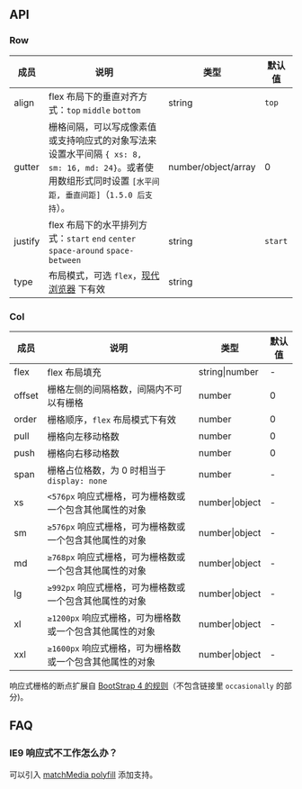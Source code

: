 ## API

### Row

| 成员 | 说明 | 类型 | 默认值 |
| --- | --- | --- | --- |
| align | flex 布局下的垂直对齐方式：`top` `middle` `bottom` | string | `top` |
| gutter | 栅格间隔，可以写成像素值或支持响应式的对象写法来设置水平间隔 `{ xs: 8, sm: 16, md: 24}`。或者使用数组形式同时设置 `[水平间距, 垂直间距]`（`1.5.0 后支持`）。 | number/object/array | 0 |
| justify | flex 布局下的水平排列方式：`start` `end` `center` `space-around` `space-between` | string | `start` |
| type | 布局模式，可选 `flex`，[现代浏览器](http://caniuse.com/#search=flex) 下有效 | string |  |

### Col

| 成员   | 说明                                                     | 类型           | 默认值 |
| ------ | -------------------------------------------------------- | -------------- | ------ |
| flex   | flex 布局填充                                            | string\|number | -      |
| offset | 栅格左侧的间隔格数，间隔内不可以有栅格                   | number         | 0      |
| order  | 栅格顺序，`flex` 布局模式下有效                          | number         | 0      |
| pull   | 栅格向左移动格数                                         | number         | 0      |
| push   | 栅格向右移动格数                                         | number         | 0      |
| span   | 栅格占位格数，为 0 时相当于 `display: none`              | number         | -      |
| xs     | `<576px` 响应式栅格，可为栅格数或一个包含其他属性的对象  | number\|object | -      |
| sm     | `≥576px` 响应式栅格，可为栅格数或一个包含其他属性的对象  | number\|object | -      |
| md     | `≥768px` 响应式栅格，可为栅格数或一个包含其他属性的对象  | number\|object | -      |
| lg     | `≥992px` 响应式栅格，可为栅格数或一个包含其他属性的对象  | number\|object | -      |
| xl     | `≥1200px` 响应式栅格，可为栅格数或一个包含其他属性的对象 | number\|object | -      |
| xxl    | `≥1600px` 响应式栅格，可为栅格数或一个包含其他属性的对象 | number\|object | -      |

响应式栅格的断点扩展自 [BootStrap 4 的规则](https://getbootstrap.com/docs/4.0/layout/overview/#responsive-breakpoints)（不包含链接里 `occasionally` 的部分)。

## FAQ

### IE9 响应式不工作怎么办？

可以引入 [matchMedia polyfill](https://github.com/paulirish/matchMedia.js/) 添加支持。

